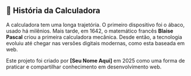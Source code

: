 ## 🧠 História da Calculadora

A calculadora tem uma longa trajetória. O primeiro dispositivo foi o ábaco, usado há milênios. Mais tarde, em 1642, o matemático francês **Blaise Pascal** criou a primeira calculadora mecânica. Desde então, a tecnologia evoluiu até chegar nas versões digitais modernas, como esta baseada em web.

Este projeto foi criado por **[Seu Nome Aqui]** em 2025 como uma forma de praticar e compartilhar conhecimento em desenvolvimento web.
